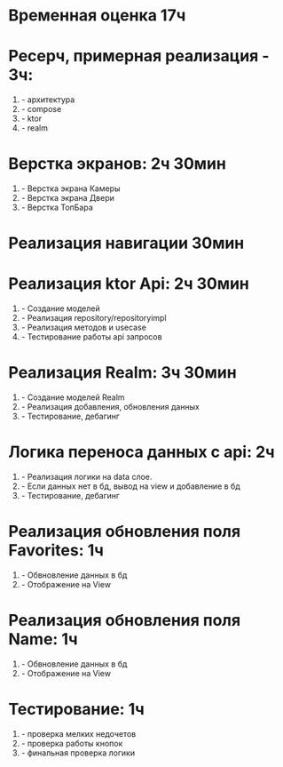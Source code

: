 <h1>Временная оценка 17ч</h1>

<h1>Ресерч, примерная реализация - 3ч:</h1>
<ol>
  <li>- архитектура</li>
  <li>- compose</li>
  <li>- ktor</li>
  <li>- realm</li>
</ol>

<h1>Верстка экранов: 2ч 30мин</h1>
<ol>
  <li>- Верстка экрана Камеры </li>
  <li>- Верстка экрана Двери </li>
  <li>- Верстка ТопБара </li>
  </ol>
<h1>Реализация навигации 30мин</h1>
<h1>Реализация ktor Api: 2ч 30мин</h1>
<ol>
 <li> - Создание моделей</li>
  <li>- Реализация repository/repositoryimpl</li>
  <li>- Реализация методов и usecase</li>
 <li> - Тестирование работы api запросов</li>
  </ol>
<h1>Реализация Realm: 3ч 30мин</h1>
<ol>
  <li>- Создание моделей Realm</li>
  <li>- Реализация добавления, обновления данных</li>
  <li>- Тестирование, дебагинг</li>
  </ol>
    
<h1>Логика переноса данных с api: 2ч</h1>
<ol>
  <li>- Реализация логики на data слое.</li>
  <li>- Если данных нет в бд, вывод на view и добавление в бд</li>
  <li>- Тестирование, дебагинг</li>
  </ol>
<h1>Реализация обновления поля Favorites: 1ч</h1>
<ol>
  <li>- Обвновление данных в бд</li>
  <li>- Отображение на View</li>
  </ol>
<h1>Реализация обновления поля Name: 1ч</h1>
<ol>
  <li>- Обвновление данных в бд</li>
  <li>- Отображение на View</li>
  </ol>
<h1>Тестирование: 1ч</h1>
<ol>
  <li>- проверка мелких недочетов </li>
  <li>- проверка работы кнопок</li>
  <li>- финальная проверка логики</li>
</ol>
 
